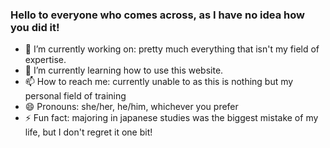 ### Hello to everyone who comes across, as I have no idea how you did it!

- 🔭 I’m currently working on: pretty much everything that isn't my field of expertise.
- 🌱 I’m currently learning how to use this website.
- 📫 How to reach me: currently unable to as this is nothing but my personal field of training
- 😄 Pronouns: she/her, he/him, whichever you prefer
- ⚡ Fun fact: majoring in japanese studies was the biggest mistake of my life, but I don't regret it one bit!

